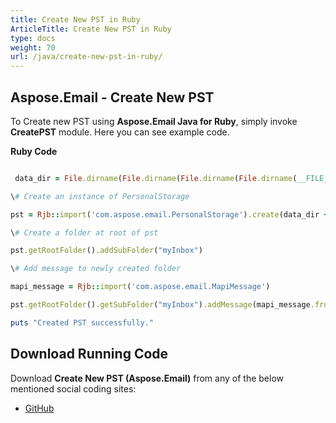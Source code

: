 ```yaml
---
title: Create New PST in Ruby
ArticleTitle: Create New PST in Ruby
type: docs
weight: 70
url: /java/create-new-pst-in-ruby/
---
```


## **Aspose.Email - Create New PST**
To Create new PST using **Aspose.Email Java for Ruby**, simply invoke **CreatePST** module. Here you can see example code.

**Ruby Code**

``` ruby

 data_dir = File.dirname(File.dirname(File.dirname(File.dirname(__FILE__)))) + '/data/'

\# Create an instance of PersonalStorage

pst = Rjb::import('com.aspose.email.PersonalStorage').create(data_dir + "sample1.pst", 0)

\# Create a folder at root of pst

pst.getRootFolder().addSubFolder("myInbox")

\# Add message to newly created folder

mapi_message = Rjb::import('com.aspose.email.MapiMessage')

pst.getRootFolder().getSubFolder("myInbox").addMessage(mapi_message.fromFile(data_dir + "Message.msg"))

puts "Created PST successfully."

```
## **Download Running Code**
Download **Create New PST (Aspose.Email)** from any of the below mentioned social coding sites:

- [GitHub](https://github.com/aspose-email/Aspose.Email-for-Java/blob/master/Plugins/Aspose_Email_Java_for_Ruby/lib/asposeemailjava/Outlook/createpst.rb)

